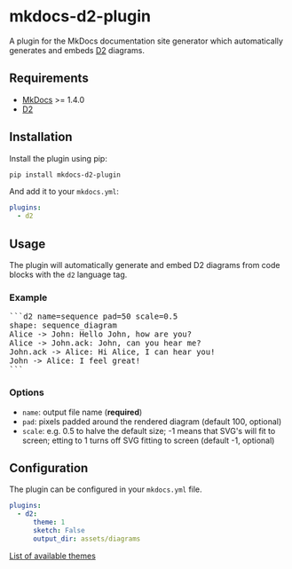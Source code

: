 # mkdocs-d2-plugin
A plugin for the MkDocs documentation site generator which automatically
generates and embeds [D2](https://d2lang.com) diagrams.


## Requirements
* [MkDocs](https://www.mkdocs.org/) >= 1.4.0
* [D2](https://d2lang.com)


## Installation
Install the plugin using pip:
```bash
pip install mkdocs-d2-plugin
```
And add it to your `mkdocs.yml`:
```yaml
plugins:
  - d2
```


## Usage
The plugin will automatically generate and embed D2 diagrams from code blocks
with the `d2` language tag.

### Example
<pre>
```d2 name=sequence pad=50 scale=0.5
shape: sequence_diagram
Alice -> John: Hello John, how are you?
Alice -> John.ack: John, can you hear me?
John.ack -> Alice: Hi Alice, I can hear you!
John -> Alice: I feel great!
```
</pre>

### Options
 - `name`: output file name (**required**)
 - `pad`: pixels padded around the rendered diagram (default 100, optional)
 - `scale`: e.g. 0.5 to halve the default size; -1 means that SVG's will fit to screen; etting to 1 turns off SVG fitting to screen (default -1, optional)


## Configuration
The plugin can be configured in your `mkdocs.yml` file.
```yaml
plugins:
  - d2:
      theme: 1
      sketch: False
      output_dir: assets/diagrams
```

[List of available themes](https://d2lang.com/tour/themes/)
